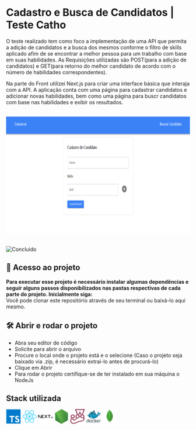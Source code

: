 # Cadastro e Busca de Candidatos | Teste Catho



O teste realizado tem como foco a implementação de uma API que permita a adição de candidatos e a busca dos mesmos conforme o filtro de skills aplicado afim de se encontrar a melhor pessoa para um trabalho com base em suas habilidades.
As Requisições utilizadas são POST(para a adição de candidatos) e GET(para retorno do melhor candidato de acordo com o número de habilidades correspondentes). 

Na parte do Front utilizei Next.js para criar uma interface básica que interaja com a API. A aplicação conta com uma página para cadastrar candidatos e adicionar novas habilidades, bem como uma página para buscr candidatos com base nas habilidades e exibir os resultados.

<br>
<img src="assets/tela1.png" width=100% height=320>
<br><br>

![Concluido](http://img.shields.io/static/v1?label=STATUS&message=CONCLUIDO&color=GREEN&style=for-the-badge)

## 📁 Acesso ao projeto

**Para executar esse projeto é necessário instalar algumas dependências e seguir alguns passos disponibilizados nas pastas respectivas de cada parte do projeto. Inicialmente siga:**
<br>
Você pode clonar este repositório através de seu terminal ou baixá-lo aqui mesmo.

## 🛠️ Abrir e rodar o projeto

- Abra seu editor de código
- Solicite para abrir o arquivo 
- Procure o local onde o projeto está e o selecione (Caso o projeto seja baixado via .zip, é necessário extraí-lo antes de procurá-lo)
- Clique em Abrir
- Para rodar o projeto certifique-se de ter instalado em sua máquina o NodeJs

## Stack utilizada

<img alt="ts" src="https://github.com/devicons/devicon/blob/master/icons//typescript/typescript-original.svg" width="40" height="40" /> <img alt="React" src="https://github.com/devicons/devicon/blob/master/icons/react/react-original.svg" width="40" height="40" /> <img alt="NextJs" src="https://github.com/devicons/devicon/blob/master/icons/nextjs/nextjs-original-wordmark.svg" width="40" height="40" /> <img alt="node-js" src="https://github.com/devicons/devicon/blob/master/icons/nodejs/nodejs-original.svg" width="40" height="40" /> <img alt="Jest" src="https://github.com/devicons/devicon/blob/master/icons/jest/jest-plain.svg" width="40" height="40" /> <img alt="Docker" src="https://github.com/devicons/devicon/blob/master/icons/docker/docker-original-wordmark.svg" width="40" height="40" /> <img alt="MONGODB" src="https://github.com/devicons/devicon/blob/master/icons/mongodb/mongodb-original.svg" width="40" height="40" />


